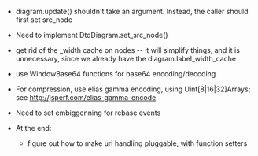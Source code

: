 
* diagram.update() shouldn't take an argument. Instead, the caller should first
  set src_node
* Need to implement DtdDiagram.set_src_node()
* get rid of the _width cache on nodes -- it will simplify things, and it is 
  unnecessary, since we already have the diagram.label_width_cache
* use WindowBase64 functions for base64 encoding/decoding
* For compression, use elias gamma encoding, using Uint[8|16|32]Arrays; see
  http://jsperf.com/elias-gamma-encode
* Need to set embiggenning for rebase events

* At the end:
    * figure out how to make url handling pluggable, with function setters



